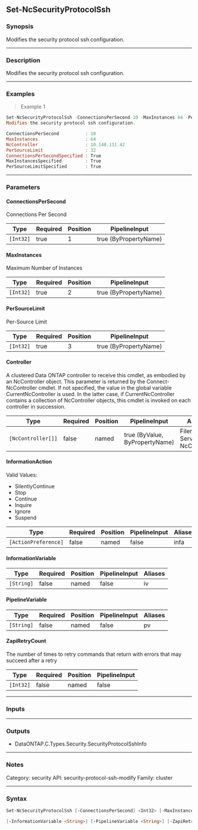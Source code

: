 Set-NcSecurityProtocolSsh
-------------------------

### Synopsis
Modifies the security protocol ssh configuration.

---

### Description

Modifies the security protocol ssh configuration.

---

### Examples
> Example 1

```PowerShell
Set-NcSecurityProtocolSsh -ConnectionsPerSecond 10 -MaxInstances 64 -PerSourceLimit 32
Modifies the security protocol ssh configuration.

ConnectionsPerSecond          : 10
MaxInstances                  : 64
NcController                  : 10.140.111.42
PerSourceLimit                : 32
ConnectionsPerSecondSpecified : True
MaxInstancesSpecified         : True
PerSourceLimitSpecified       : True

```

---

### Parameters
#### **ConnectionsPerSecond**
Connections Per Second

|Type     |Required|Position|PipelineInput        |
|---------|--------|--------|---------------------|
|`[Int32]`|true    |1       |true (ByPropertyName)|

#### **MaxInstances**
Maximum Number of Instances

|Type     |Required|Position|PipelineInput        |
|---------|--------|--------|---------------------|
|`[Int32]`|true    |2       |true (ByPropertyName)|

#### **PerSourceLimit**
Per-Source Limit

|Type     |Required|Position|PipelineInput        |
|---------|--------|--------|---------------------|
|`[Int32]`|true    |3       |true (ByPropertyName)|

#### **Controller**
A clustered Data ONTAP controller to receive this cmdlet, as embodied by an NcController object. This parameter is returned by the Connect-NcController cmdlet.  If not specified, the value in the global variable CurrentNcController is used. In the latter case, if CurrentNcController contains a collection of NcController objects, this cmdlet is invoked on each controller in succession.

|Type              |Required|Position|PipelineInput                 |Aliases                          |
|------------------|--------|--------|------------------------------|---------------------------------|
|`[NcController[]]`|false   |named   |true (ByValue, ByPropertyName)|Filer<br/>Server<br/>NcController|

#### **InformationAction**

Valid Values:

* SilentlyContinue
* Stop
* Continue
* Inquire
* Ignore
* Suspend

|Type                |Required|Position|PipelineInput|Aliases|
|--------------------|--------|--------|-------------|-------|
|`[ActionPreference]`|false   |named   |false        |infa   |

#### **InformationVariable**

|Type      |Required|Position|PipelineInput|Aliases|
|----------|--------|--------|-------------|-------|
|`[String]`|false   |named   |false        |iv     |

#### **PipelineVariable**

|Type      |Required|Position|PipelineInput|Aliases|
|----------|--------|--------|-------------|-------|
|`[String]`|false   |named   |false        |pv     |

#### **ZapiRetryCount**
The number of times to retry commands that return with errors that may succeed after a retry

|Type     |Required|Position|PipelineInput|
|---------|--------|--------|-------------|
|`[Int32]`|false   |named   |false        |

---

### Inputs

---

### Outputs
* DataONTAP.C.Types.Security.SecurityProtocolSshInfo

---

### Notes
Category: security
API: security-protocol-ssh-modify
Family: cluster

---

### Syntax
```PowerShell
Set-NcSecurityProtocolSsh [-ConnectionsPerSecond] <Int32> [-MaxInstances] <Int32> [-PerSourceLimit] <Int32> [-Controller <NcController[]>] [-InformationAction <ActionPreference>] 
```
```PowerShell
[-InformationVariable <String>] [-PipelineVariable <String>] [-ZapiRetryCount <Int32>] [<CommonParameters>]
```
